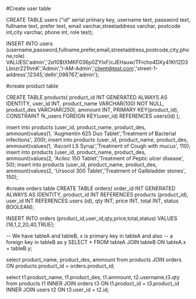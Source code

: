 #Create user table

CREATE TABLE users ("id" serial primary key, username text, password text, fullname text, prefer text, email varchar,streetaddress varchar, postcode int,city varchar, phone int, role text);

INSERT INTO users (username,password,fullname,prefer,email,streetaddress,postcode,city,phone,role) VALUES('admin','$2a$10$tXMKF036p0ZYIxF/cJEHauw/TFrcho4DXy41Kt12D3Lbnzr221hmK','Admin','I-AM-Admin','client@test.com','street-1-address',12345,'delhi',098767,'admin');

#create product table

CREATE TABLE products(
   product_id INT GENERATED ALWAYS AS IDENTITY,
   user_id INT,
   product_name VARCHAR(100) NOT NULL,
   product_des VARCHAR(250),
   ammount INT,
   PRIMARY KEY(product_id),
   CONSTRAINT fk_users
      FOREIGN KEY(user_id) 
	  REFERENCES users(id)
);


insert into products (user_id, product_name, product_des, ammount)values(1, 'Augmentin 625 Duo Tablet','Treatment of Bacterial infections', 200);
insert into products (user_id, product_name, product_des, ammount)values(1, 'Ascoril LS Syrup','Treatment of Cough with mucus', 110);
insert into products (user_id, product_name, product_des, ammount)values(2, 'Aciloc 150 Tablet','Treatment of Peptic ulcer disease', 50);
insert into products (user_id, product_name, product_des, ammount)values(2, 'Ursocol 300 Tablet','Treatment of Gallbladder stones', 150);


#create orders table
CREATE TABLE orders(
  order_id INT GENERATED ALWAYS AS IDENTITY,
  product_id INT REFERENCES products (product_id),
  user_id INT REFERENCES users (id),
  qty INT,
  price INT,
  total INT,
  status BOOLEAN);

  INSERT INTO orders (product_id,user_id,qty,price,total,status) VALUES (16,1,2,20,40,TRUE);


-- We have tableA and tableB, x is primary key in tableA and also
-- a foreign key in tableB as y
SELECT * FROM tableA JOIN tableB ON tableA.x = tableB.y;

select product_name, product_des, ammount from products JOIN orders ON products.product_id = orders.product_id;

select t1.product_name, 
       t1.product_des,
       t1.ammount,
       t2.username,t3.qty from products t1
INNER JOIN orders t3 ON t1.product_id = t3.product_id
INNER JOIN users t2 ON t3.user_id = t2.id;